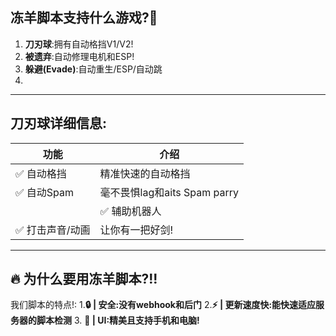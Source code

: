 ## 冻羊脚本支持什么游戏?🤔
1. **刀刃球**:拥有自动格挡V1/V2!
2. **被遗弃**:自动修理电机和ESP!
3. **躲避(Evade)**:自动重生/ESP/自动跳
4. 

---

## 刀刃球详细信息:

| 功能           | 介绍                                                               |
|--------------------|-----------------------------------------------------------------------------|
| ✅ 自动格挡       | 精准快速的自动格挡                 |
| ✅ 自动Spam       | 毫不畏惧lag和aits Spam parry                     |
|| ✅ 辅助机器人       | 智能的对球进行分析和输出辅助                       |
| ✅ 打击声音/动画      | 让你有一把好剑!   |

---

## 🔥 为什么要用冻羊脚本?!!
我们脚本的特点!:
1.**🔒 | 安全:没有webhook和后门**
2.**⚡️ | 更新速度快:能快速适应服务器的脚本检测** 
3. **👀 | UI:精美且支持手机和电脑!**
